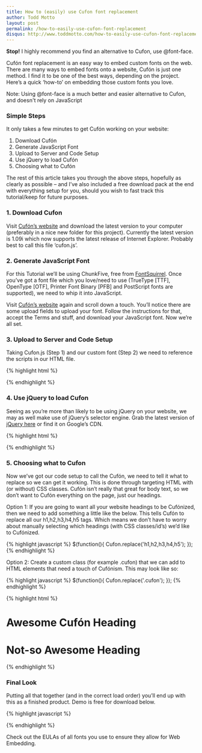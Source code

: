 ```yaml
---
title: How to (easily) use Cufon font replacement
author: Todd Motto
layout: post
permalink: /how-to-easily-use-cufon-font-replacement
disqus: http://www.toddmotto.com/how-to-easily-use-cufon-font-replacement
---
```


<strong>Stop!</strong> I highly recommend you find an alternative to Cufon, use @font-face.

Cufón font replacement is an easy way to embed custom fonts on the web. There are many ways to embed fonts onto a website, Cufón is just one method. I find it to be one of the best ways, depending on the project. Here’s a quick ‘how-to’ on embedding those custom fonts you love.

Note: Using @font-face is a much better and easier alternative to Cufon, and doesn't rely on JavaScript

### Simple Steps

It only takes a few minutes to get Cufón working on your website:

1.  Download Cufón
2.  Generate JavaScript Font
3.  Upload to Server and Code Setup
4.  Use jQuery to load Cufón
5.  Choosing what to Cufón

The rest of this article takes you through the above steps, hopefully as clearly as possible – and I’ve also included a free download pack at the end with everything setup for you, should you wish to fast track this tutorial/keep for future purposes.

### 1. Download Cufon

Visit [Cufón’s website][3] and download the latest version to your computer (preferably in a nice new folder for this project). Currently the latest version is 1.09i which now supports the latest release of Internet Explorer. Probably best to call this file ‘cufon.js’.

 [3]: http://cufon.shoqolate.com/generate/

### 2. Generate JavaScript Font

For this Tutorial we’ll be using ChunkFive, free from [FontSquirrel][4]. Once you’ve got a font file which you love/need to use (TrueType [TTF], OpenType [OTF], Printer Font Binary [PFB] and PostScript fonts are supported), we need to whip it into JavaScript.

 [4]: http://www.fontsquirrel.com

Visit [Cufón’s website][3] again and scroll down a touch. You’ll notice there are some upload fields to upload your font. Follow the instructions for that, accept the Terms and stuff, and download your JavaScript font. Now we’re all set.

### 3. Upload to Server and Code Setup

Taking Cufon.js (Step 1) and our custom font (Step 2) we need to reference the scripts in our HTML file.

{% highlight html %}
<!-- Include Cufon.js -->
<script src="assets/js/cufon.js"></script>

<!-- Include Chunkfive Custom Font -->
<script src="assets/js/ChunkFive_400.font.js"></script>
{% endhighlight %}

### 4. Use jQuery to load Cufon

Seeing as you’re more than likely to be using jQuery on your website, we may as well make use of jQuery’s selector engine. Grab the latest version of [jQuery here][5] or find it on Google’s CDN.

 [5]: http://www.jquery.com "Latest version of jQuery!"

{% highlight html %}
<!-- Load jQuery from Google CDN -->
<script src="//ajax.googleapis.com/ajax/libs/jquery/1.9.1/jquery.min.js"></script>
<script>
	Cufon.replace('Replace this stuff!');
</script>
{% endhighlight %}

### 5. Choosing what to Cufon

Now we’ve got our code setup to call the Cufón, we need to tell it what to replace so we can get it working. This is done through targeting HTML with (or without) CSS classes. Cufón isn’t really that great for body text, so we don’t want to Cufón everything on the page, just our headings.

Option 1: If you are going to want all your website headings to be Cufónized, then we need to add something a little like the below. This tells Cufón to replace all our h1,h2,h3,h4,h5 tags. Which means we don’t have to worry about manually selecting which headings (with CSS classes/id’s) we’d like to Cufónized.

{% highlight javascript %}
$(function(){
	Cufon.replace('h1,h2,h3,h4,h5');
});
{% endhighlight %}

Option 2: Create a custom class (for example .cufon) that we can add to HTML elements that need a touch of Cufónism. This may look like so:

{% highlight javascript %}
$(function(){
	Cufon.replace('.cufon');
});
{% endhighlight %}
	
{% highlight html %}
<h1 class="cufon">Awesome Cufón Heading</h1>
<h1>Not-so Awesome Heading</h1>
{% endhighlight %}

### Final Look

Putting all that together (and in the correct load order) you’ll end up with this as a finished product. Demo is free for download below.

{% highlight javascript %}
<!-- Load jQuery from Google CDN -->
<script src="//ajax.googleapis.com/ajax/libs/jquery/1.9.1/jquery.min.js"></script>

<!-- Include Cufon.js -->
<script src="assets/js/cufon.js"></script>

<!-- Include Chunkfive Custom Font -->
<script src="assets/js/ChunkFive_400.font.js"></script>

<script>
	$(function(){
		Cufon.replace('h1,h2,h3,h4,h5');
	});
</script>
{% endhighlight %}

Check out the EULAs of all fonts you use to ensure they allow for Web Embedding.
